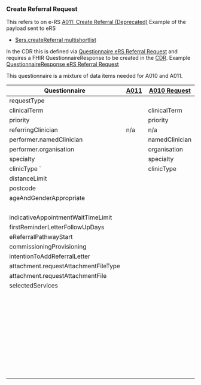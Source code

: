 

### Create Referral Request 

This refers to on e-RS [A011: Create Referral (Deprecated)](https://developer.nhs.uk/apis/e-Referrals/explore_endpoint_a011.html)
Example of the payload sent to eRS
- [$ers.createReferral multishortlist](eRS/A011-request-ers-GenerateReferral-multishortlist-FHIR-STU3.json)

In the CDR this is defined via [Questionnaire eRS Referral Request](Questionnaire-eRS-Referral-Request.html) and requires a FHIR QuestionnaireResponse to be created in the [CDR](ActorDefinition-ClinicalDataRepository.html).
Example [QuestionnaireResponse eRS Referral Request](QuestionnaireResponse-ers-Referral-Request.html)

This questionnaire is a mixture of data items needed for A010 and A011.

| Questionnaire                        | [A011](https://fhir.nhs.uk/STU3/StructureDefinition/eRS-CreateReferral-Parameters-1) | [A010 Request](https://fhir.nhs.uk/STU3/StructureDefinition/eRS-ServiceSearchCriteria-Parameters-1) | [A010 Response](https://fhir.nhs.uk/STU3/StructureDefinition/eRS-FetchServices-List-1) | [A044](https://fhir.nhs.uk/STU3/StructureDefinition/eRS-CreateAdviceAndGuidance-Request-Parameters-1) | FHIR R4 Mapping                                                  |
|--------------------------------------|--------------------------------------------------------------------------------------|-----------------------------------------------------------------------------------------------------|----------------------------------------------------------------------------------------|-------------------------------------------------------------------------------------------------------|------------------------------------------------------------------|
| requestType                          |                                                                                      |                                                                                                     |                                                                                        |                                                                                                       | ServiceRequest.category?                                         |
| clinicalTerm                         |                                                                                      | clinicalTerm                                                                                        |                                                                                        |                                                                                                       | ServiceRequest.code                                              |
| priority                             |                                                                                      | priority                                                                                            |                                                                                        |                                                                                                       | ServiceRequest.priority                                          | 
| referringClinician                   | n/a                                                                                  | n/a                                                                                                 | n/a                                                                                    | n/a                                                                                                   | ServiceRequest.requester                                         |
| performer.namedClinician             |                                                                                      | namedClinician                                                                                      |                                                                                        |                                                                                                       | ServiceRequest.performer(Practitioner)                           |
| performer.organisation               |                                                                                      | organisation                                                                                        |                                                                                        |                                                                                                       | ServiceRequest.performer(Organization)                           |
| specialty                            |                                                                                      | specialty                                                                                           | specialty                                                                              |                                                                                                       | HealthcareService.specialty                                      |
| clinicType             `             |                                                                                      | clinicType                                                                                          |                                                                                        |                                                                                                       | HealthcareService.type                                           |
| distanceLimit                        |                                                                                      |                                                                                                     |                                                                                        |                                                                                                       |                                                                  |
| postcode                             |                                                                                      |                                                                                                     |                                                                                        |                                                                                                       |                                                                  |
| ageAndGenderAppropriate              |                                                                                      |                                                                                                     |                                                                                        |                                                                                                       |                                                                  |
|                                      |                                                                                      |                                                                                                     | displayProminently                                                                     |                                                                                                       |
| indicativeAppointmentWaitTimeLimit   |                                                                                      |                                                                                                     | indicativeAppointmentWaitTime                                                          |                                                                                                       |                                                                  |
| firstReminderLetterFollowUpDays      |                                                                                      |                                                                                                     |                                                                                        |                                                                                                       |                                                                  |
| eReferralPathwayStart                |                                                                                      |                                                                                                     |                                                                                        |                                                                                                       |                                                                  |
| commissioningProvisioning            |                                                                                      |                                                                                                     |                                                                                        |                                                                                                       |                                                                  |
| intentionToAddReferralLetter         |                                                                                      |                                                                                                     |                                                                                        |                                                                                                       |                                                                  |
| attachment.requestAttachmentFileType |                                                                                      |                                                                                                     |                                                                                        |                                                                                                       |                                                                  |
| attachment.requestAttachmentFile     |                                                                                      |                                                                                                     |                                                                                        |                                                                                                       |                                                                  |
| selectedServices                     |                                                                                      |                                                                                                     |                                                                                        |                                                                                                       |                                                                  | 
|                                      |                                                                                      |                                                                                                     | serviceName                                                                            |                                                                                                       | HealthcareService.name                                           |
|                                      |                                                                                      |                                                                                                     | genderTreated                                                                          |                                                                                                       | HealthcareServiceHealthcareService.characteristic[genderTreated] |
|                                      |                                                                                      |                                                                                                     | bookableType                                                                           |                                                                                                       | HealthcareService.characteristic[bookableType]                   |
|                                      |                                                                                      |                                                                                                     | supportedAppointmentType                                                               |                                                                                                       | HealthcareService.characteristic[supportedAppointmentType]       |
|                                      |                                                                                      |                                                                                                     | referralLetterRequired                                                                 |                                                                                                       | HealthcareService.characteristic[referralLetterRequired]	        |
|                                      |                                                                                      |                                                                                                     | location                                                                               |                                                                                                       | HealthcareService.location                                       |
|                                      |                                                                                      |                                                                                                     | linkToNHSWebsite                                                                       |                                                                                                       |                                                                  |
|                                      |                                                                                      |                                                                                                     | supportedRequestFlowType                                                               |                                                                                                       | HealthcareService.serviceProvisionCode[supportedRequestFlowType] |
|                                      |                                                                                      |                                                                                                     | identifier                                                                             |                                                                                                       | HealthcareService.identifier                                     |

